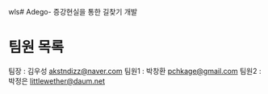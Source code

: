 wls# Adego-
증강현실을 통한 길찾기 개발

# 팀원 목록
팀장 : 김우성 akstndizz@naver.com
팀원1 : 박창환 pchkage@gmail.com
팀원2 : 박정은 littlewether@daum.net
